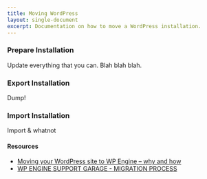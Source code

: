 ```yaml
---
title: Moving WordPress
layout: single-document
excerpt: Documentation on how to move a WordPress installation.
---
```

<h3>Prepare Installation</h3>
<p>Update everything that you can. Blah blah blah.</p>
<h3>Export Installation</h3>
<p>Dump!</p>
<h3>Import Installation</h3>
<p>Import &amp; whatnot</p>
<h4>Resources</h4>
<ul class="link-list">
	<li><a href="http://www.pragmatic-web.co.uk/moving-your-wordpress-site-to-wp-engine-why-and-how/" target="_blank">Moving your WordPress site to WP Engine – why and how</a></li>
	<li><a href="http://support.wpengine.com/migration-process/" target="_blank">WP ENGINE SUPPORT GARAGE - MIGRATION PROCESS</a></li>
</ul>